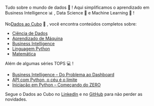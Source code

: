 Tudo sobre o mundo de dados 🎲 ! Aqui simplificamos o aprendizado em Business Intelligence 📊 , Data Science 🧮 e Machine Learning 🤖 !

No[Dados ao Cubo](https://dadosaocubo.com/) 🚀 , você encontra conteúdos completos sobre:

+ [Ciência de Dados](https://dadosaocubo.com/category/blog/data-science/)
+ [Aprendizado de Máquina](https://dadosaocubo.com/category/blog/machine-learning/)
+ [Business Intelligence](https://dadosaocubo.com/category/blog/business-intelligence/)
+ [Linguagem Python](https://dadosaocubo.com/category/blog/linguagens/python/)
+ [Matemática](https://dadosaocubo.com/category/blog/matematica/)

Além de algumas séries TOPS 💻 !

+ [Business Intelligence – Do Problema ao Dashboard](https://dadosaocubo.com/introducao-ao-business-intelligence-do-problema-ao-dashboard/)
+ [API com Python, o céu é o limite](https://dadosaocubo.com/ingestao-de-dados-via-api-com-python/)
+ [Iniciação em Python – Começando do ZERO](https://dadosaocubo.com/linguagem-de-programacao-python-do-zero/)

Segue o Dados ao Cubo no [LinkedIn](https://www.linkedin.com/company/dadosaocubo) e no [GitHub](https://github.com/dadosaocubo/) para não perder as novidades.

